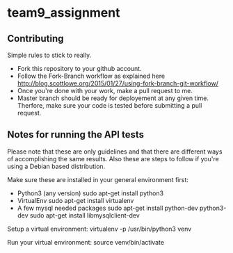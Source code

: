# team9_assignment

## Contributing

Simple rules to stick to really.
- Fork this repository to your github account.
- Follow the Fork-Branch workflow as explained here http://blog.scottlowe.org/2015/01/27/using-fork-branch-git-workflow/
- Once you're done with your work, make a pull request to me.
- Master branch should be ready for deployement at any given time. Therfore, make sure your code is tested before submitting a pull request.


## Notes for running the API tests
Please note that these are only guidelines and that there are different ways of accomplishing the same results.
Also these are steps to follow if you're using a Debian based distribution.

Make sure these are installed in your general environment first:
- Python3 (any version) 
  sudo apt-get install python3
- VirtualEnv 
  sudo apt-get install virtualenv
- A few mysql needed packages sudo 
  apt-get install python-dev python3-dev
  sudo apt-get install libmysqlclient-dev

Setup a virtual environment:
  virtualenv -p /usr/bin/python3 venv
  
Run your virtual environment:
  source venv/bin/activate
  




